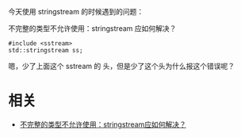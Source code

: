 

今天使用 stringstream 的时候遇到的问题：


不完整的类型不允许使用：stringstream 应如何解决？

```
#include <sstream>
std::stringstream ss;
```

嗯，少了上面这个 sstream 的 头，但是少了这个头为什么报这个错误呢？




# 相关

- [不完整的类型不允许使用：stringstream应如何解决？](https://cloud.tencent.com/developer/ask/101009)

